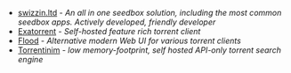 * [swizzin.ltd](https://swizzin.ltd/) - *An all in one seedbox solution, including the most common seedbox apps. Actively developed, friendly developer*
* [Exatorrent](https://github.com/varbhat/exatorrent) - *Self-hosted feature rich torrent client*
* [Flood](https://github.com/jesec/flood) - *Alternative modern Web UI for various torrent clients*
* [Torrentinim](https://github.com/sergiotapia/torrentinim) - *low memory-footprint, self hosted API-only torrent search engine*


